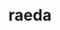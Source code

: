 ---
title: raeda
meaning: carriage
ch: fourteen
pos: noun
stem: raed
genend: ae
abbgender: f.
abbgender2: fem.
gender: feminine
declension: first
---